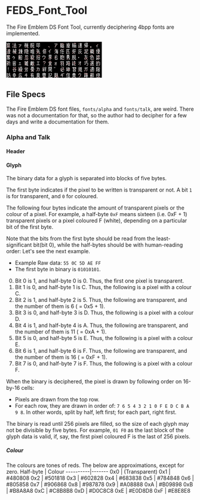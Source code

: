 # FEDS_Font_Tool

The Fire Emblem DS Font Tool, currently deciphering 4bpp fonts are implemented.

![fonts/alpha, deciphered](./Sample.PNG)

## File Specs

The Fire Emblem DS font files, ``fonts/alpha`` and ``fonts/talk``, are weird. There was not a documentation for that, so the author had to decipher for a few days and write a documentation for them.

### Alpha and Talk

#### Header

#### Glyph
The binary data for a glyph is separated into blocks of five bytes.

The first byte indicates if the pixel to be written is transparent or not. A bit ``1`` is for transparent, and ``0`` for coloured.

The following four bytes indicate the amount of transparent pixels or the colour of a pixel. For example, a half-byte ``0xF`` means sixteen (i.e. 0xF + 1) transparent pixels or a pixel coloured F (white), depending on a particular bit of the first byte.

Note that the bits from the first byte should be read from the least-significant bit(bit 0), while the half-bytes should be with human-reading order: Let's see the next example.

* Example Raw data: ``55 0C 5D AE FF``
* The first byte in binary is ``01010101``.
0. Bit 0 is 1, and half-byte 0 is 0. Thus, the first one pixel is transparent.
1. Bit 1 is 0, and half-byte 1 is C. Thus, the following is a pixel with a colour C.
2. Bit 2 is 1, and half-byte 2 is 5. Thus, the following are transparent, and the number of them is 6 ( = 0x5 + 1).
3. Bit 3 is 0, and half-byte 3 is D. Thus, the following is a pixel with a colour D.
4. Bit 4 is 1, and half-byte 4 is A. Thus, the following are transparent, and the number of them is 11 ( = 0xA + 1).
5. Bit 5 is 0, and half-byte 5 is E. Thus, the following is a pixel with a colour E.
6. Bit 6 is 1, and half-byte 6 is F. Thus, the following are transparent, and the number of them is 16 ( = 0xF + 1).
7. Bit 7 is 0, and half-byte 7 is F. Thus, the following is a pixel with a colour F.

When the binary is deciphered, the pixel is drawn by following order on 16-by-16 cells:
* Pixels are drawn from the top row.
* For each row, they are drawn in order of: ``7 6 5 4 3 2 1 0 F E D C B A 9 8``. In other words, split by half, left first; for each part, right first.

The binary is read until 256 pixels are filled, so the size of each glyph may not be divisible by five bytes. For example, ``01 F0`` as the last block of the glyph data is valid, if, say, the first pixel coloured F is the last of 256 pixels.

##### Colour
The colours are tones of reds. The below are approximations, except for zero.
Half-byte | Colour
----------|-------
0x0 | (Transparent)
0x1 | #480808
0x2 | #501818
0x3 | #602828
0x4 | #683838
0x5 | #784848
0x6 | #805858
0x7 | #906868
0x8 | #987878
0x9 | #A08888
0xA | #B09898
0xB | #B8A8A8
0xC | #C8B8B8
0xD | #D0C8C8
0xE | #E0D8D8
0xF | #E8E8E8
